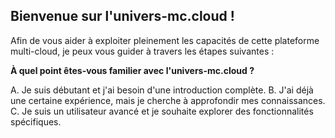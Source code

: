 ##  Bienvenue sur l'univers-mc.cloud ! 

Afin de vous aider à exploiter pleinement les capacités de cette plateforme multi-cloud, je peux vous guider à travers les étapes suivantes :

**À quel point êtes-vous familier avec l'univers-mc.cloud ?**

A. Je suis débutant et j'ai besoin d'une introduction complète.
B. J'ai déjà une certaine expérience, mais je cherche à approfondir mes connaissances.
C. Je suis un utilisateur avancé et je souhaite explorer des fonctionnalités spécifiques.





